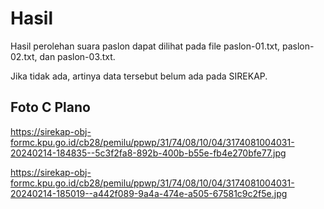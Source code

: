 # Hasil

Hasil perolehan suara paslon dapat dilihat pada file paslon-01.txt, paslon-02.txt, dan paslon-03.txt.

Jika tidak ada, artinya data tersebut belum ada pada SIREKAP.

## Foto C Plano

https://sirekap-obj-formc.kpu.go.id/cb28/pemilu/ppwp/31/74/08/10/04/3174081004031-20240214-184835--5c3f2fa8-892b-400b-b55e-fb4e270bfe77.jpg

https://sirekap-obj-formc.kpu.go.id/cb28/pemilu/ppwp/31/74/08/10/04/3174081004031-20240214-185019--a442f089-9a4a-474e-a505-67581c9c2f5e.jpg
